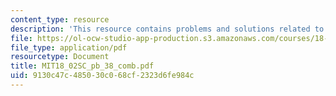 ```yaml
---
content_type: resource
description: 'This resource contains problems and solutions related to work integrals. '
file: https://ol-ocw-studio-app-production.s3.amazonaws.com/courses/18-02sc-multivariable-calculus-fall-2010/9130c47c485030c068cf2323d6fe984c_MIT18_02SC_pb_38_comb.pdf
file_type: application/pdf
resourcetype: Document
title: MIT18_02SC_pb_38_comb.pdf
uid: 9130c47c-4850-30c0-68cf-2323d6fe984c
---
```

